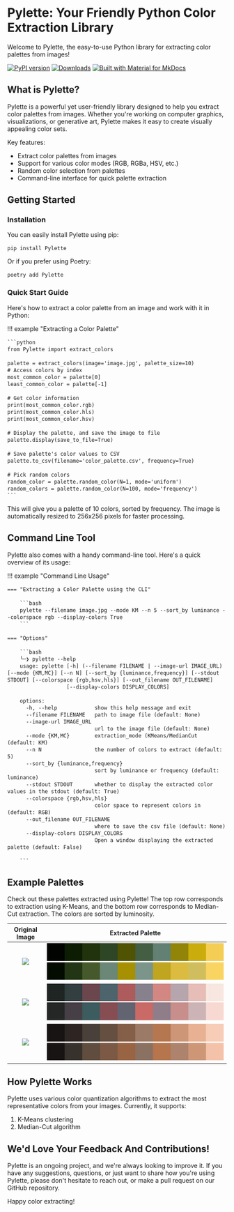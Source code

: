# Pylette: Your Friendly Python Color Extraction Library

Welcome to Pylette, the easy-to-use Python library for extracting color palettes from images!

[![PyPI version](https://badge.fury.io/py/Pylette.svg)](https://badge.fury.io/py/Pylette)
[![Downloads](http://pepy.tech/badge/pylette)](http://pepy.tech/project/pylette)
[![Built with Material for MkDocs](https://img.shields.io/badge/Material_for_MkDocs-526CFE?logo=MaterialForMkDocs&logoColor=white)](https://squidfunk.github.io/mkdocs-material/)

## What is Pylette?

Pylette is a powerful yet user-friendly library designed to help you extract color palettes from images. Whether you're working on computer graphics, visualizations, or generative art, Pylette makes it easy to create visually appealing color sets.

Key features:

* Extract color palettes from images
* Support for various color modes (RGB, RGBa, HSV, etc.)
* Random color selection from palettes
* Command-line interface for quick palette extraction

## Getting Started

### Installation

You can easily install Pylette using pip:

```shell
pip install Pylette
```

Or if you prefer using Poetry:

```shell
poetry add Pylette
```

### Quick Start Guide

Here's how to extract a color palette from an image and work with it in Python:

!!! example "Extracting a Color Palette"

    ```python
    from Pylette import extract_colors

    palette = extract_colors(image='image.jpg', palette_size=10)
    # Access colors by index
    most_common_color = palette[0]
    least_common_color = palette[-1]

    # Get color information
    print(most_common_color.rgb)
    print(most_common_color.hls)
    print(most_common_color.hsv)

    # Display the palette, and save the image to file
    palette.display(save_to_file=True)

    # Save palette's color values to CSV
    palette.to_csv(filename='color_palette.csv', frequency=True)

    # Pick random colors
    random_color = palette.random_color(N=1, mode='uniform')
    random_colors = palette.random_color(N=100, mode='frequency')
    ```



This will give you a palette of 10 colors, sorted by frequency.
The image is automatically resized to 256x256 pixels for faster processing.

## Command Line Tool

Pylette also comes with a handy command-line tool. Here's a quick overview of its usage:

!!! example "Command Line Usage"

    === "Extracting a Color Palette using the CLI"

        ```bash
        pylette --filename image.jpg --mode KM --n 5 --sort_by luminance --colorspace rgb --display-colors True
        ```

    === "Options"

        ```bash
        ╰─❯ pylette --help
        usage: pylette [-h] (--filename FILENAME | --image-url IMAGE_URL) [--mode {KM,MC}] [--n N] [--sort_by {luminance,frequency}] [--stdout STDOUT] [--colorspace {rgb,hsv,hls}] [--out_filename OUT_FILENAME]
                       [--display-colors DISPLAY_COLORS]

        options:
          -h, --help            show this help message and exit
          --filename FILENAME   path to image file (default: None)
          --image-url IMAGE_URL
                                url to the image file (default: None)
          --mode {KM,MC}        extraction_mode (KMeans/MedianCut (default: KM)
          --n N                 the number of colors to extract (default: 5)
          --sort_by {luminance,frequency}
                                sort by luminance or frequency (default: luminance)
          --stdout STDOUT       whether to display the extracted color values in the stdout (default: True)
          --colorspace {rgb,hsv,hls}
                                color space to represent colors in (default: RGB)
          --out_filename OUT_FILENAME
                                where to save the csv file (default: None)
          --display-colors DISPLAY_COLORS
                                Open a window displaying the extracted palette (default: False)

        ```

## Example Palettes

Check out these palettes extracted using Pylette! The top row corresponds to extraction using K-Means, and the bottom row corresponds to Median-Cut extraction.
The colors are sorted by luminosity.


Original Image  | Extracted Palette
:--------------:|:-----------------:
![](https://images.unsplash.com/photo-1534535009397-1fb0a46440f1?ixlib=rb-0.3.5&ixid=eyJhcHBfaWQiOjEyMDd9&s=0de8fee9f4e6aa3d55fef987734a0787&auto=format&fit=crop&w=1234&q=80) | ![](example_imgs/jason_leung_palette_kmeans.jpg) ![](example_imgs/jason_leung_palette_mediancut.jpg)
![](https://images.unsplash.com/photo-1534547774987-e59593542e1e?ixlib=rb-0.3.5&ixid=eyJhcHBfaWQiOjEyMDd9&s=e8e5af1676517ac1ef8067f97a206415&auto=format&fit=crop&w=1234&q=80) | ![](example_imgs/alex_perez_palette_kmeans.jpg)  ![](example_imgs/alex_perez_palette_mediancut.jpg)
![](https://images.unsplash.com/photo-1534537841395-2e594ba9ed4a?ixlib=rb-0.3.5&ixid=eyJhcHBfaWQiOjEyMDd9&s=34ad54d1ba5d88b42abf43219c905c78&auto=format&fit=crop&w=1234&q=80) | ![](example_imgs/josh_hild_palette_kmeans.jpg)   ![](example_imgs/josh_hild_palette_mediancut.jpg)


## How Pylette Works

Pylette uses various color quantization algorithms to extract the most representative colors from your images.
Currently, it supports:

1. K-Means clustering
2. Median-Cut algorithm


## We'd Love Your Feedback And Contributions!

Pylette is an ongoing project, and we're always looking to improve it.
If you have any suggestions, questions, or just want to share how you're using Pylette, please don't hesitate to reach out, or make a pull request on our GitHub repository.


Happy color extracting!
